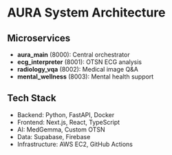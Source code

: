 # AURA System Architecture

## Microservices
- **aura_main** (8000): Central orchestrator
- **ecg_interpreter** (8001): OTSN ECG analysis
- **radiology_vqa** (8002): Medical image Q&A
- **mental_wellness** (8003): Mental health support

## Tech Stack
- Backend: Python, FastAPI, Docker
- Frontend: Next.js, React, TypeScript
- AI: MedGemma, Custom OTSN
- Data: Supabase, Firebase
- Infrastructure: AWS EC2, GitHub Actions
